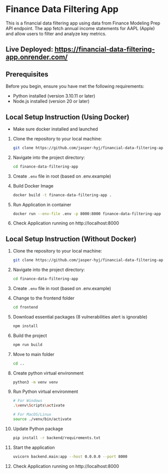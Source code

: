 # Finance Data Filtering App

This is a financial data filtering app using data from Finance Modeling Prep API endpoint. The app fetch
annual income statements for AAPL (Apple) and allow users to filter and analyze key metrics.

## Live Deployed: https://financial-data-filtering-app.onrender.com/

## Prerequisites

Before you begin, ensure you have met the following requirements:

-   Python installed (version 3.10.11 or later)
-   Node.js installed (version 20 or later)

## Local Setup Instruction (Using Docker)
- Make sure docker installed and launched

1. Clone the repository to your local machine:
    ```bash
    git clone https://github.com/jasper-hyj/financial-data-filtering-app.git
    ```

2. Navigate into the project directory:
    ```bash
    cd finance-data-filtering-app
    ```

3. Create `.env` file in root (based on .env.example)

4. Build Docker Image
    ```bash
    docker build -t finance-data-filtering-app .
    ```

5. Run Application in container
    ```bash
    docker run --env-file .env -p 8000:8000 finance-data-filtering-app
    ```

6. Check Application running on http://localhost:8000

## Local Setup Instruction (Without Docker)
1. Clone the repository to your local machine:
    ```bash
    git clone https://github.com/jasper-hyj/financial-data-filtering-app.git
    ```

2. Navigate into the project directory:
    ```bash
    cd finance-data-filtering-app
    ```

3. Create `.env` file in root (based on .env.example)

4. Change to the frontend folder
    ```bash
    cd frontend
    ```

5. Download essential packages (8 vulnerabilities alert is ignorable)
    ```bash
    npm install
    ```

6. Build the project
    ```bash
    npm run build
    ```

7. Move to main folder
    ```bash
    cd ..
    ```

8. Create python virtual environment
    ```bash
    python3 -m venv venv
    ```

9. Run Python virtual environment
    ```bash
    # For Windows
    .\venv\Scripts\activate 

    # For MacOS/Linux
    source ./venv/bin/activate
    ```

10. Update Python package
    ```bash
    pip install -r backend/requirements.txt
    ```

11. Start the application
    ```bash
    uvicorn backend.main:app --host 0.0.0.0 --port 8000
    ```

11. Check Application running on http://localhost:8000
